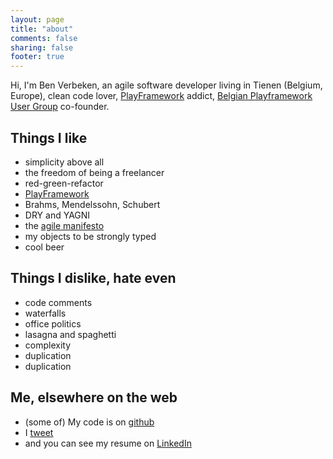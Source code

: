 ```yaml
---
layout: page
title: "about"
comments: false
sharing: false
footer: true
---
```


Hi, I'm Ben Verbeken, an agile software developer living in Tienen (Belgium, Europe), clean code lover, <a href="http://www.playframework.org">PlayFramework</a> addict, <a href="http://play-be.org">Belgian Playframework User Group</a> co-founder. 


Things I like
----------------
* simplicity above all
* the freedom of being a freelancer
* red-green-refactor
* [PlayFramework](http://www.playframework.org)
* Brahms, Mendelssohn, Schubert
* DRY and YAGNI
* the <a href="http://www.agilemanifesto.org/">agile manifesto</a>
* my objects to be strongly typed
* cool beer



Things I dislike, hate even
-----------------------------
* code comments
* waterfalls
* office politics
* lasagna and spaghetti
* complexity
* duplication
* duplication



Me, elsewhere on the web
-------------------------
* (some of) My code is on <a href="http://github.com/bverbeken">github</a>
* I <a href="http://twitter.com/bverbeken">tweet</a>
* and you can see my resume on <a href="http://www.linkedin.com/in/benverbeken">LinkedIn</a>



